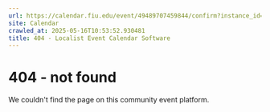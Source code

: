 ```yaml
---
url: https://calendar.fiu.edu/event/49489707459844/confirm?instance_id=49489707470090&return=https%3A%2F%2Fcalendar.fiu.edu%2Fmiami_beach_urban_studios_364
site: Calendar
crawled_at: 2025-05-16T10:53:52.930481
title: 404 - Localist Event Calendar Software
---
```


# 404 - not found
We couldn't find the page on this community event platform.
